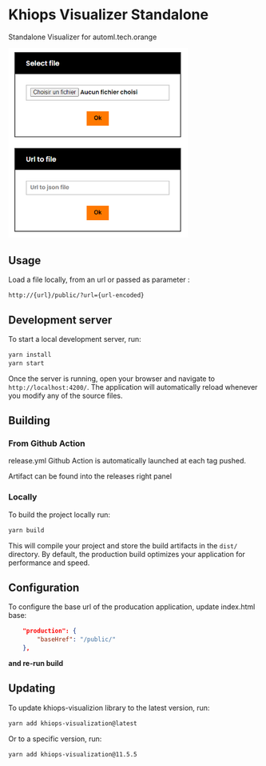 # Khiops Visualizer Standalone

Standalone Visualizer for automl.tech.orange

<img src="https://raw.githubusercontent.com/KhiopsML/khiops-visualizer-standalone/refs/heads/main/doc/demo.png" width="360"/>

## Usage

Load a file locally, from an url or passed as parameter :

```
http://{url}/public/?url={url-encoded}
```

## Development server

To start a local development server, run:

```bash
yarn install
yarn start
```

Once the server is running, open your browser and navigate to `http://localhost:4200/`. The application will automatically reload whenever you modify any of the source files.

## Building

### From Github Action

release.yml Github Action is automatically launched at each tag pushed.

Artifact can be found into the releases right panel

### Locally

To build the project locally run:

```bash
yarn build
```

This will compile your project and store the build artifacts in the `dist/` directory. By default, the production build optimizes your application for performance and speed.

## Configuration

To configure the base url of the producation application, update index.html base:

```json
    "production": {
        "baseHref": "/public/"
    },
```

**and re-run build**

## Updating

To update khiops-visualizion library to the latest version, run:

```bash
yarn add khiops-visualization@latest
```
Or to a specific version, run:

```bash
yarn add khiops-visualization@11.5.5
```

